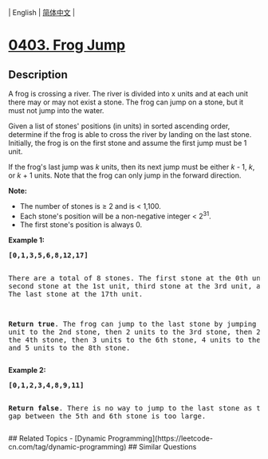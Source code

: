 
| English | [简体中文](README.md) |
# [0403. Frog Jump](https://leetcode-cn.com/problems/frog-jump/)
## Description
<p>A frog is crossing a river. The river is divided into x units and at each unit there may or may not exist a stone. The frog can jump on a stone, but it must not jump into the water.</p>

<p>Given a list of stones' positions (in units) in sorted ascending order, determine if the frog is able to cross the river by landing on the last stone. Initially, the frog is on the first stone and assume the first jump must be 1 unit.
</p>

<p>If the frog's last jump was <i>k</i> units, then its next jump must be either <i>k</i> - 1, <i>k</i>, or <i>k</i> + 1 units. Note that the frog can only jump in the forward direction.</p>

<p><b>Note:</b>
<ul>
<li>The number of stones is &ge; 2 and is < 1,100.</li>
<li>Each stone's position will be a non-negative integer < 2<sup>31</sup>.</li>
<li>The first stone's position is always 0.</li>
</ul>
</p>

<p><b>Example 1:</b>
<pre>
<b>[0,1,3,5,6,8,12,17]</b>

There are a total of 8 stones.
The first stone at the 0th unit, second stone at the 1st unit,
third stone at the 3rd unit, and so on...
The last stone at the 17th unit.

<b>Return true</b>. The frog can jump to the last stone by jumping 
1 unit to the 2nd stone, then 2 units to the 3rd stone, then 
2 units to the 4th stone, then 3 units to the 6th stone, 
4 units to the 7th stone, and 5 units to the 8th stone.
</pre>
</p>

<p><b>Example 2:</b>
<pre>
<b>[0,1,2,3,4,8,9,11]</b>

<b>Return false</b>. There is no way to jump to the last stone as 
the gap between the 5th and 6th stone is too large.
</pre>
</p>
## Related Topics
- [Dynamic Programming](https://leetcode-cn.com/tag/dynamic-programming)
## Similar Questions


